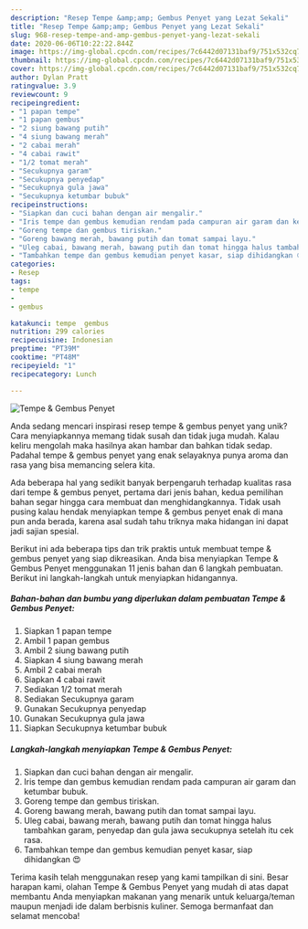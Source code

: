 ```yaml
---
description: "Resep Tempe &amp;amp; Gembus Penyet yang Lezat Sekali"
title: "Resep Tempe &amp;amp; Gembus Penyet yang Lezat Sekali"
slug: 968-resep-tempe-and-amp-gembus-penyet-yang-lezat-sekali
date: 2020-06-06T10:22:22.844Z
image: https://img-global.cpcdn.com/recipes/7c6442d07131baf9/751x532cq70/tempe-gembus-penyet-foto-resep-utama.jpg
thumbnail: https://img-global.cpcdn.com/recipes/7c6442d07131baf9/751x532cq70/tempe-gembus-penyet-foto-resep-utama.jpg
cover: https://img-global.cpcdn.com/recipes/7c6442d07131baf9/751x532cq70/tempe-gembus-penyet-foto-resep-utama.jpg
author: Dylan Pratt
ratingvalue: 3.9
reviewcount: 9
recipeingredient:
- "1 papan tempe"
- "1 papan gembus"
- "2 siung bawang putih"
- "4 siung bawang merah"
- "2 cabai merah"
- "4 cabai rawit"
- "1/2 tomat merah"
- "Secukupnya garam"
- "Secukupnya penyedap"
- "Secukupnya gula jawa"
- "Secukupnya ketumbar bubuk"
recipeinstructions:
- "Siapkan dan cuci bahan dengan air mengalir."
- "Iris tempe dan gembus kemudian rendam pada campuran air garam dan ketumbar bubuk."
- "Goreng tempe dan gembus tiriskan."
- "Goreng bawang merah, bawang putih dan tomat sampai layu."
- "Uleg cabai, bawang merah, bawang putih dan tomat hingga halus tambahkan garam, penyedap dan gula jawa secukupnya setelah itu cek rasa."
- "Tambahkan tempe dan gembus kemudian penyet kasar, siap dihidangkan 😍"
categories:
- Resep
tags:
- tempe
- 
- gembus

katakunci: tempe  gembus 
nutrition: 299 calories
recipecuisine: Indonesian
preptime: "PT39M"
cooktime: "PT48M"
recipeyield: "1"
recipecategory: Lunch

---
```



![Tempe &amp; Gembus Penyet](https://img-global.cpcdn.com/recipes/7c6442d07131baf9/751x532cq70/tempe-gembus-penyet-foto-resep-utama.jpg)

Anda sedang mencari inspirasi resep tempe &amp; gembus penyet yang unik? Cara menyiapkannya memang tidak susah dan tidak juga mudah. Kalau keliru mengolah maka hasilnya akan hambar dan bahkan tidak sedap. Padahal tempe &amp; gembus penyet yang enak selayaknya punya aroma dan rasa yang bisa memancing selera kita.



Ada beberapa hal yang sedikit banyak berpengaruh terhadap kualitas rasa dari tempe &amp; gembus penyet, pertama dari jenis bahan, kedua pemilihan bahan segar hingga cara membuat dan menghidangkannya. Tidak usah pusing kalau hendak menyiapkan tempe &amp; gembus penyet enak di mana pun anda berada, karena asal sudah tahu triknya maka hidangan ini dapat jadi sajian spesial.


Berikut ini ada beberapa tips dan trik praktis untuk membuat tempe &amp; gembus penyet yang siap dikreasikan. Anda bisa menyiapkan Tempe &amp; Gembus Penyet menggunakan 11 jenis bahan dan 6 langkah pembuatan. Berikut ini langkah-langkah untuk menyiapkan hidangannya.

<!--inarticleads1-->

##### Bahan-bahan dan bumbu yang diperlukan dalam pembuatan Tempe &amp; Gembus Penyet:

1. Siapkan 1 papan tempe
1. Ambil 1 papan gembus
1. Ambil 2 siung bawang putih
1. Siapkan 4 siung bawang merah
1. Ambil 2 cabai merah
1. Siapkan 4 cabai rawit
1. Sediakan 1/2 tomat merah
1. Sediakan Secukupnya garam
1. Gunakan Secukupnya penyedap
1. Gunakan Secukupnya gula jawa
1. Siapkan Secukupnya ketumbar bubuk




<!--inarticleads2-->

##### Langkah-langkah menyiapkan Tempe &amp; Gembus Penyet:

1. Siapkan dan cuci bahan dengan air mengalir.
1. Iris tempe dan gembus kemudian rendam pada campuran air garam dan ketumbar bubuk.
1. Goreng tempe dan gembus tiriskan.
1. Goreng bawang merah, bawang putih dan tomat sampai layu.
1. Uleg cabai, bawang merah, bawang putih dan tomat hingga halus tambahkan garam, penyedap dan gula jawa secukupnya setelah itu cek rasa.
1. Tambahkan tempe dan gembus kemudian penyet kasar, siap dihidangkan 😍




Terima kasih telah menggunakan resep yang kami tampilkan di sini. Besar harapan kami, olahan Tempe &amp; Gembus Penyet yang mudah di atas dapat membantu Anda menyiapkan makanan yang menarik untuk keluarga/teman maupun menjadi ide dalam berbisnis kuliner. Semoga bermanfaat dan selamat mencoba!
